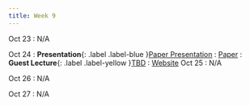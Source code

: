 ```yaml
---
title: Week 9
---
```


Oct 23
: N/A

Oct 24
: **Presentation**{: .label .label-blue }[Paper Presentation](#)
  : [Paper](/CSE610_Fall_2023/assets/paper/rfpose3D.pdf)
: **Guest Lecture**{: .label .label-yellow }[TBD](#)
  : [Website]()
Oct 25
: N/A

Oct 26
: N/A

Oct 27
: N/A
